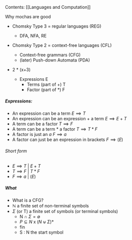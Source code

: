 Contents:
[[Languages and Computation]]

Why mochas are good

- Chomsky Type 3 = regular languages (REG)
	- DFA, NFA, RE
- Chomsky Type 2 = context-free languages (CFL)
	- Context-free grammars (CFG)
	- (later) Push-down Automata (PDA)

- 2 $*$ (x+3)
	- Expressions E
		- Terms (part of $+$) T
		- Factor (part of $*$) F

##### Expressions:
- An expression can be a term $E \implies T$
- An expression can be an expression + a term $E \implies E + T$
- A term can be a factor $T \implies F$
- A term can be a term $*$ a factor $T \implies T * F$ 
- A factor is just an *a* $F \implies a$ 
- A factor can just be an expression in brackets $F \implies (E)$
###### Short form
- $E \implies T$ | $E + T$
- $T \implies F$ | $T * F$ 
- $F \implies a$ | $(E)$



##### What
- What is a CFG?
- $\mathbb{N}$ a finite set of non-terminal symbols
- $\Sigma$ (or T) a finite set of symbols (or terminal symbols)
	- N $\cap$ $\Sigma = \emptyset$ 
	- $P \subseteq N$ x $(N \uplus \Sigma)*$ 
	- fin
	- S : N the start symbol
